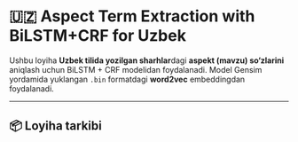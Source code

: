 # 🇺🇿 Aspect Term Extraction with BiLSTM+CRF for Uzbek

Ushbu loyiha **Uzbek tilida yozilgan sharhlar**dagi **aspekt (mavzu) so‘zlarini** aniqlash uchun BiLSTM + CRF modelidan foydalanadi. Model Gensim yordamida yuklangan `.bin` formatdagi **word2vec** embeddingdan foydalanadi.

---

## 📦 Loyiha tarkibi


